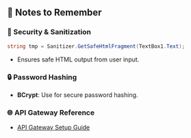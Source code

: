 ## 🧠 Notes to Remember

### 🔐 Security & Sanitization
```csharp
string tmp = Sanitizer.GetSafeHtmlFragment(TextBox1.Text);
```
- Ensures safe HTML output from user input.

### 🔒 Password Hashing
- **BCrypt**: Use for secure password hashing.

### 🌐 API Gateway Reference
- [API Gateway Setup Guide](https://server.hk/blog/14203/)

